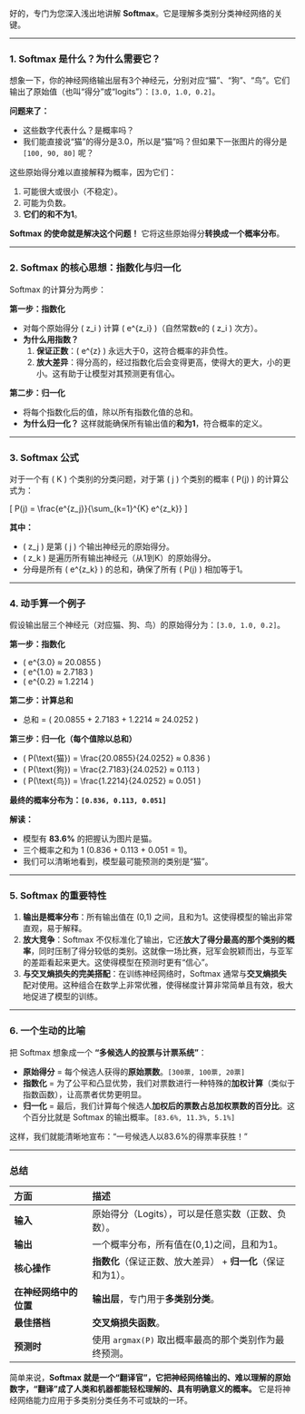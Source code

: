 好的，专门为您深入浅出地讲解 **Softmax**。它是理解多类别分类神经网络的关键。

---

### 1. Softmax 是什么？为什么需要它？

想象一下，你的神经网络输出层有3个神经元，分别对应“猫”、“狗”、“鸟”。它们输出了原始值（也叫“得分”或“logits”）：`[3.0, 1.0, 0.2]`。

**问题来了：**
- 这些数字代表什么？是概率吗？
- 我们能直接说“猫”的得分是3.0，所以是“猫”吗？但如果下一张图片的得分是 `[100, 90, 80]` 呢？

这些原始得分难以直接解释为概率，因为它们：
1.  可能很大或很小（不稳定）。
2.  可能为负数。
3.  **它们的和不为1**。

**Softmax 的使命就是解决这个问题！** 它将这些原始得分**转换成一个概率分布**。

---

### 2. Softmax 的核心思想：指数化与归一化

Softmax 的计算分为两步：

**第一步：指数化**
- 对每个原始得分 \( z_i \) 计算 \( e^{z_i} \)（自然常数e的 \( z_i \) 次方）。
- **为什么用指数？**
    1.  **保证正数**：\( e^{z} \) 永远大于0，这符合概率的非负性。
    2.  **放大差异**：得分高的，经过指数化后会变得更高，使得大的更大，小的更小。这有助于让模型对其预测更有信心。

**第二步：归一化**
- 将每个指数化后的值，除以所有指数化值的总和。
- **为什么归一化？** 这样就能确保所有输出值的**和为1**，符合概率的定义。

---

### 3. Softmax 公式

对于一个有 \( K \) 个类别的分类问题，对于第 \( j \) 个类别的概率 \( P(j) \) 的计算公式为：

\[ P(j) = \frac{e^{z_j}}{\sum_{k=1}^{K} e^{z_k}} \]

**其中：**
- \( z_j \) 是第 \( j \) 个输出神经元的原始得分。
- \( z_k \) 是遍历所有输出神经元（从1到K）的原始得分。
- 分母是所有 \( e^{z_k} \) 的总和，确保了所有 \( P(j) \) 相加等于1。

---

### 4. 动手算一个例子

假设输出层三个神经元（对应猫、狗、鸟）的原始得分为：`[3.0, 1.0, 0.2]`。

**第一步：指数化**
- \( e^{3.0} ≈ 20.0855 \)
- \( e^{1.0} ≈ 2.7183 \)
- \( e^{0.2} ≈ 1.2214 \)

**第二步：计算总和**
- 总和 = \( 20.0855 + 2.7183 + 1.2214 ≈ 24.0252 \)

**第三步：归一化（每个值除以总和）**
- \( P(\text{猫}) = \frac{20.0855}{24.0252} ≈ 0.836 \)
- \( P(\text{狗}) = \frac{2.7183}{24.0252} ≈ 0.113 \)
- \( P(\text{鸟}) = \frac{1.2214}{24.0252} ≈ 0.051 \)

**最终的概率分布为：`[0.836, 0.113, 0.051]`**

**解读：**
- 模型有 **83.6%** 的把握认为图片是猫。
- 三个概率之和为 1 (0.836 + 0.113 + 0.051 = 1)。
- 我们可以清晰地看到，模型最可能预测的类别是“猫”。

---

### 5. Softmax 的重要特性

1.  **输出是概率分布**：所有输出值在 (0,1) 之间，且和为1。这使得模型的输出非常直观，易于解释。
2.  **放大竞争**：Softmax 不仅标准化了输出，它还**放大了得分最高的那个类别的概率**，同时压制了得分较低的类别。这就像一场比赛，冠军会脱颖而出，与亚军的差距看起来更大。这使得模型在预测时更有“信心”。
3.  **与交叉熵损失的完美搭配**：在训练神经网络时，Softmax 通常与**交叉熵损失** 配对使用。这种组合在数学上非常优雅，使得梯度计算非常简单且有效，极大地促进了模型的训练。

---

### 6. 一个生动的比喻

把 Softmax 想象成一个 **“多候选人的投票与计票系统”**：

- **原始得分** = 每个候选人获得的**原始票数**。`[300票, 100票, 20票]`
- **指数化** = 为了公平和凸显优势，我们对票数进行一种特殊的**加权计算**（类似于指数函数），让高票者优势更明显。
- **归一化** = 最后，我们计算每个候选人**加权后的票数占总加权票数的百分比**。这个百分比就是 Softmax 的输出概率。`[83.6%, 11.3%, 5.1%]`

这样，我们就能清晰地宣布：“一号候选人以83.6%的得票率获胜！”

---

### 总结

| 方面 | 描述 |
| :--- | :--- |
| **输入** | 原始得分（Logits），可以是任意实数（正数、负数）。 |
| **输出** | 一个概率分布，所有值在(0,1)之间，且和为1。 |
| **核心操作** | **指数化**（保证正数、放大差异） + **归一化**（保证和为1）。 |
| **在神经网络中的位置** | **输出层**，专门用于**多类别分类**。 |
| **最佳搭档** | **交叉熵损失函数**。 |
| **预测时** | 使用 `argmax(P)` 取出概率最高的那个类别作为最终预测。 |

简单来说，**Softmax 就是一个“翻译官”，它把神经网络输出的、难以理解的原始数字，“翻译”成了人类和机器都能轻松理解的、具有明确意义的概率。** 它是将神经网络能力应用于多类别分类任务不可或缺的一环。
